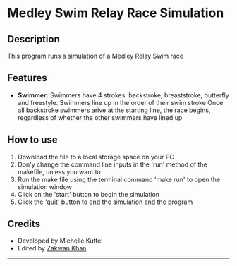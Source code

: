 # Medley Swim Relay Race Simulation

## Description

This program runs a simulation of a Medley Relay Swim race

## Features

- **Swimmer:**  Swimmers have 4 strokes: backstroke, breaststroke, butterfly and freestyle.
                Swimmers line up in the order of their swim stroke
                Once all backstroke swimmers arive at the starting line, the race begins, regardless of whether the other swimmers have lined up
  
## How to use

1. Download the file to a local storage space on your PC
2. Don'y change the command line inputs in the 'run' method of the makefile, unless you want to
3. Run the make file using the terminal command 'make run' to open the simulation window
4. Click on the 'start' button to begin the simulation
5. Click the 'quit' button to end the simulation and the program


## Credits

- Developed by Michelle Kuttel
- Edited by [Zakwan Khan](https://github.com/SteveJava)

---
